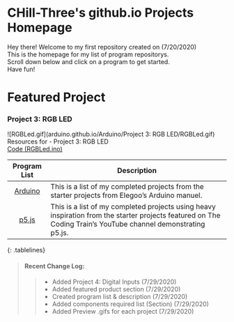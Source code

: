 <!-- Quick Notes -->
<!-- 1). To break lines: do two spaces after the line or do <br/> -->

<!-- Title -->
# CHill-Three's github.io Projects Homepage
Hey there! Welcome to my first repository created on (7/20/2020)<br/>
This is the homepage for my list of program repositorys.<br/>
Scroll down below and click on a program to get started.<br/>
Have fun!<br/>

<!-- Featured Project -->
# Featured Project

### Project 3: RGB LED <a name="Project 3: RGB LED"></a>
![RGBLed.gif](arduino.github.io/Arduino/Project 3: RGB LED/RGBLed.gif)<br/>
Resources for - Project 3: RGB LED<br/>
[Code (RGBLed.ino)](https://github.com/CHill-Three/arduino.github.io/blob/master/Arduino/Project%203:%20RGB%20LED/RGBLed.ino)<br/>

<!-- Table of Contents (Programs & Descriptions) -->
<style>
.tablelines table, .tablelines td, .tablelines th {
        border: 2px solid black;
        }
</style>

| Program List | Description |
| :-: | --- |
| [Arduino](https://chill-three.github.io/arduino.github.io/) | This is a list of my completed projects from the starter projects from Elegoo’s Arduino manuel. |
| [p5.js](https://chill-three.github.io/p5.js.github.io/) | This is a list of my completed projects using heavy inspiration from the starter projects featured on The Coding Train’s YouTube channel demonstrating p5.js. |

{: .tablelines}
<!-- End of Table of Contents (Programs & Descriptions) -->

<!-- Change Log List -->
> #### Recent Change Log:
>
>> - Added Project 4: Digital Inputs (7/29/2020)
>> - Added featured product section (7/29/2020)
>> - Created program list & description (7/29/2020)
>> - Added components required list (Section) (7/29/2020)
>> - Added Preview .gifs for each project (7/29/2020)
